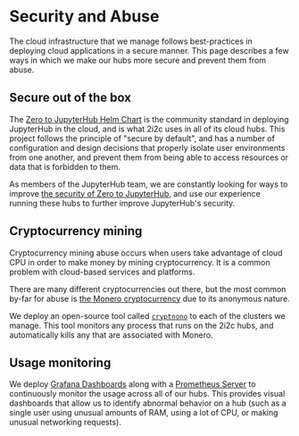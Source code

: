 # Security and Abuse

The cloud infrastructure that we manage follows best-practices in deploying cloud applications in a secure manner.
This page describes a few ways in which we make our hubs more secure and prevent them from abuse.

## Secure out of the box

The [Zero to JupyterHub Helm Chart](https://zero-to-jupyterhub.readthedocs.io/en/latest/) is the community standard in deploying JupyterHub in the cloud, and is what 2i2c uses in all of its cloud hubs.
This project follows the principle of "secure by default", and has a number of configuration and design decisions that properly isolate user environments from one another, and prevent them from being able to access resources or data that is forbidden to them.

As members of the JupyterHub team, we are constantly looking for ways to improve [the security of Zero to JupyterHub](https://zero-to-jupyterhub.readthedocs.io/en/latest/administrator/security.html), and use our experience running these hubs to further improve JupyterHub's security.

## Cryptocurrency mining

Cryptocurrency mining abuse occurs when users take advantage of cloud CPU in order to make money by mining cryptocurrency.
It is a common problem with cloud-based services and platforms.

There are many different cryptocurrencies out there, but the most common by-far for abuse is [the Monero cryptocurrency](https://www.getmonero.org/) due to its anonymous nature.

We deploy an open-source tool called [`cryptnono`](https://github.com/yuvipanda/cryptnono) to each of the clusters we manage.
This tool monitors any process that runs on the 2i2c hubs, and automatically kills any that are associated with Monero.

## Usage monitoring

We deploy [Grafana Dashboards](https://grafana.com/grafana/dashboards/) along with a [Prometheus Server](https://prometheus.io/) to continuously monitor the usage across all of our hubs.
This provides visual dashboards that allow us to identify abnormal behavior on a hub (such as a single user using unusual amounts of RAM, using a lot of CPU, or making unusual networking requests).